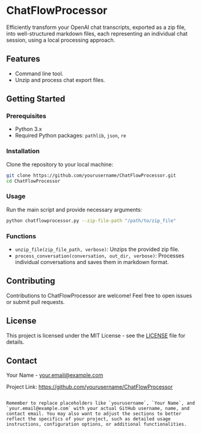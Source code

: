 # ChatFlowProcessor

Efficiently transform your OpenAI chat transcripts, exported as a zip file, into well-structured markdown files, each representing an individual chat session, using a local processing approach.

## Features

- Command line tool.
- Unzip and process chat export files.

## Getting Started

### Prerequisites

- Python 3.x
- Required Python packages: `pathlib`, `json`, `re`

### Installation

Clone the repository to your local machine:

```bash
git clone https://github.com/yourusername/ChatFlowProcessor.git
cd ChatFlowProcessor
```

### Usage

Run the main script and provide necessary arguments:

```bash
python chatflowprocessor.py --zip-file-path "/path/to/zip_file"
```

### Functions

- `unzip_file(zip_file_path, verbose)`: Unzips the provided zip file.
- `process_conversation(conversation, out_dir, verbose)`: Processes individual conversations and saves them in markdown format.

## Contributing

Contributions to ChatFlowProcessor are welcome! Feel free to open issues or submit pull requests.

## License

This project is licensed under the MIT License - see the [LICENSE](LICENSE) file for details.

## Contact

Your Name - your.email@example.com

Project Link: https://github.com/yourusername/ChatFlowProcessor
```

Remember to replace placeholders like `yourusername`, `Your Name`, and `your.email@example.com` with your actual GitHub username, name, and contact email. You may also want to adjust the sections to better reflect the specifics of your project, such as detailed usage instructions, configuration options, or additional functionalities.
